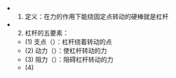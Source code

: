 -
  1. 定义：在力的作用下能绕固定点转动的硬棒就是杠杆
-
  2. 杠杆的五要素：
	- (1) 支点（）：杠杆绕着转动的点
	- (2) 动力（）：使杠杆转动的力
	- (3) 阻力（）：阻碍杠杆转动的力
	- (4)